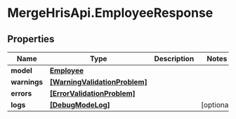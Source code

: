 # MergeHrisApi.EmployeeResponse

## Properties

Name | Type | Description | Notes
------------ | ------------- | ------------- | -------------
**model** | [**Employee**](Employee.md) |  | 
**warnings** | [**[WarningValidationProblem]**](WarningValidationProblem.md) |  | 
**errors** | [**[ErrorValidationProblem]**](ErrorValidationProblem.md) |  | 
**logs** | [**[DebugModeLog]**](DebugModeLog.md) |  | [optional] 


